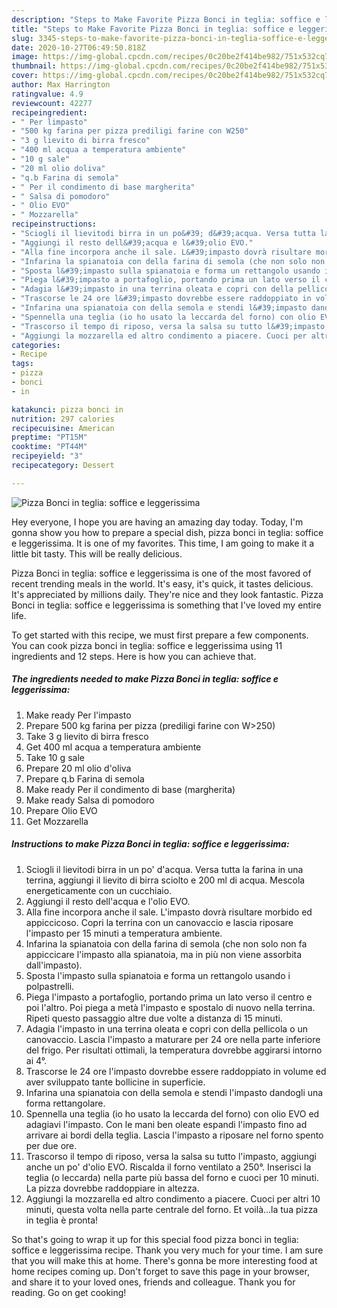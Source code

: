 ```yaml
---
description: "Steps to Make Favorite Pizza Bonci in teglia: soffice e leggerissima"
title: "Steps to Make Favorite Pizza Bonci in teglia: soffice e leggerissima"
slug: 3345-steps-to-make-favorite-pizza-bonci-in-teglia-soffice-e-leggerissima
date: 2020-10-27T06:49:50.818Z
image: https://img-global.cpcdn.com/recipes/0c20be2f414be982/751x532cq70/pizza-bonci-in-teglia-soffice-e-leggerissima-recipe-main-photo.jpg
thumbnail: https://img-global.cpcdn.com/recipes/0c20be2f414be982/751x532cq70/pizza-bonci-in-teglia-soffice-e-leggerissima-recipe-main-photo.jpg
cover: https://img-global.cpcdn.com/recipes/0c20be2f414be982/751x532cq70/pizza-bonci-in-teglia-soffice-e-leggerissima-recipe-main-photo.jpg
author: Max Harrington
ratingvalue: 4.9
reviewcount: 42277
recipeingredient:
- " Per limpasto"
- "500 kg farina per pizza prediligi farine con W250"
- "3 g lievito di birra fresco"
- "400 ml acqua a temperatura ambiente"
- "10 g sale"
- "20 ml olio doliva"
- "q.b Farina di semola"
- " Per il condimento di base margherita"
- " Salsa di pomodoro"
- " Olio EVO"
- " Mozzarella"
recipeinstructions:
- "Sciogli il lievitodi birra in un po&#39; d&#39;acqua. Versa tutta la farina in una terrina, aggiungi il lievito di birra sciolto e 200 ml di acqua. Mescola energeticamente con un cucchiaio."
- "Aggiungi il resto dell&#39;acqua e l&#39;olio EVO."
- "Alla fine incorpora anche il sale. L&#39;impasto dovrà risultare morbido ed appiccicoso. Copri la terrina con un canovaccio e lascia riposare l&#39;impasto per 15 minuti a temperatura ambiente."
- "Infarina la spianatoia con della farina di semola (che non solo non fa appiccicare l&#39;impasto alla spianatoia, ma in più non viene assorbita dall&#39;impasto)."
- "Sposta l&#39;impasto sulla spianatoia e forma un rettangolo usando i polpastrelli."
- "Piega l&#39;impasto a portafoglio, portando prima un lato verso il centro e poi l&#39;altro. Poi piega a metà l&#39;impasto e spostalo di nuovo nella terrina. Ripeti questo passaggio altre due volte a distanza di 15 minuti."
- "Adagia l&#39;impasto in una terrina oleata e copri con della pellicola o un canovaccio. Lascia l&#39;impasto a maturare per 24 ore nella parte inferiore del frigo. Per risultati ottimali, la temperatura dovrebbe aggirarsi intorno ai 4°."
- "Trascorse le 24 ore l&#39;impasto dovrebbe essere raddoppiato in volume ed aver sviluppato tante bollicine in superficie."
- "Infarina una spianatoia con della semola e stendi l&#39;impasto dandogli una forma rettangolare."
- "Spennella una teglia (io ho usato la leccarda del forno) con olio EVO ed adagiavi l&#39;impasto. Con le mani ben oleate espandi l&#39;impasto fino ad arrivare ai bordi della teglia. Lascia l&#39;impasto a riposare nel forno spento per due ore."
- "Trascorso il tempo di riposo, versa la salsa su tutto l&#39;impasto, aggiungi anche un po&#39; d&#39;olio EVO. Riscalda il forno ventilato a 250°. Inserisci la teglia (o leccarda) nella parte più bassa del forno e cuoci per 10 minuti. La pizza dovrebbe raddoppiare in altezza."
- "Aggiungi la mozzarella ed altro condimento a piacere. Cuoci per altri 10 minuti, questa volta nella parte centrale del forno. Et voilà...la tua pizza in teglia è pronta!"
categories:
- Recipe
tags:
- pizza
- bonci
- in

katakunci: pizza bonci in 
nutrition: 297 calories
recipecuisine: American
preptime: "PT15M"
cooktime: "PT44M"
recipeyield: "3"
recipecategory: Dessert

---
```



![Pizza Bonci in teglia: soffice e leggerissima](https://img-global.cpcdn.com/recipes/0c20be2f414be982/751x532cq70/pizza-bonci-in-teglia-soffice-e-leggerissima-recipe-main-photo.jpg)

Hey everyone, I hope you are having an amazing day today. Today, I'm gonna show you how to prepare a special dish, pizza bonci in teglia: soffice e leggerissima. It is one of my favorites. This time, I am going to make it a little bit tasty. This will be really delicious.



Pizza Bonci in teglia: soffice e leggerissima is one of the most favored of recent trending meals in the world. It's easy, it's quick, it tastes delicious. It's appreciated by millions daily. They're nice and they look fantastic. Pizza Bonci in teglia: soffice e leggerissima is something that I've loved my entire life.


To get started with this recipe, we must first prepare a few components. You can cook pizza bonci in teglia: soffice e leggerissima using 11 ingredients and 12 steps. Here is how you can achieve that.

<!--inarticleads1-->

##### The ingredients needed to make Pizza Bonci in teglia: soffice e leggerissima:

1. Make ready  Per l&#39;impasto
1. Prepare 500 kg farina per pizza (prediligi farine con W&gt;250)
1. Take 3 g lievito di birra fresco
1. Get 400 ml acqua a temperatura ambiente
1. Take 10 g sale
1. Prepare 20 ml olio d&#39;oliva
1. Prepare q.b Farina di semola
1. Make ready  Per il condimento di base (margherita)
1. Make ready  Salsa di pomodoro
1. Prepare  Olio EVO
1. Get  Mozzarella




<!--inarticleads2-->

##### Instructions to make Pizza Bonci in teglia: soffice e leggerissima:

1. Sciogli il lievitodi birra in un po&#39; d&#39;acqua. Versa tutta la farina in una terrina, aggiungi il lievito di birra sciolto e 200 ml di acqua. Mescola energeticamente con un cucchiaio.
1. Aggiungi il resto dell&#39;acqua e l&#39;olio EVO.
1. Alla fine incorpora anche il sale. L&#39;impasto dovrà risultare morbido ed appiccicoso. Copri la terrina con un canovaccio e lascia riposare l&#39;impasto per 15 minuti a temperatura ambiente.
1. Infarina la spianatoia con della farina di semola (che non solo non fa appiccicare l&#39;impasto alla spianatoia, ma in più non viene assorbita dall&#39;impasto).
1. Sposta l&#39;impasto sulla spianatoia e forma un rettangolo usando i polpastrelli.
1. Piega l&#39;impasto a portafoglio, portando prima un lato verso il centro e poi l&#39;altro. Poi piega a metà l&#39;impasto e spostalo di nuovo nella terrina. Ripeti questo passaggio altre due volte a distanza di 15 minuti.
1. Adagia l&#39;impasto in una terrina oleata e copri con della pellicola o un canovaccio. Lascia l&#39;impasto a maturare per 24 ore nella parte inferiore del frigo. Per risultati ottimali, la temperatura dovrebbe aggirarsi intorno ai 4°.
1. Trascorse le 24 ore l&#39;impasto dovrebbe essere raddoppiato in volume ed aver sviluppato tante bollicine in superficie.
1. Infarina una spianatoia con della semola e stendi l&#39;impasto dandogli una forma rettangolare.
1. Spennella una teglia (io ho usato la leccarda del forno) con olio EVO ed adagiavi l&#39;impasto. Con le mani ben oleate espandi l&#39;impasto fino ad arrivare ai bordi della teglia. Lascia l&#39;impasto a riposare nel forno spento per due ore.
1. Trascorso il tempo di riposo, versa la salsa su tutto l&#39;impasto, aggiungi anche un po&#39; d&#39;olio EVO. Riscalda il forno ventilato a 250°. Inserisci la teglia (o leccarda) nella parte più bassa del forno e cuoci per 10 minuti. La pizza dovrebbe raddoppiare in altezza.
1. Aggiungi la mozzarella ed altro condimento a piacere. Cuoci per altri 10 minuti, questa volta nella parte centrale del forno. Et voilà...la tua pizza in teglia è pronta!




So that's going to wrap it up for this special food pizza bonci in teglia: soffice e leggerissima recipe. Thank you very much for your time. I am sure that you will make this at home. There's gonna be more interesting food at home recipes coming up. Don't forget to save this page in your browser, and share it to your loved ones, friends and colleague. Thank you for reading. Go on get cooking!
